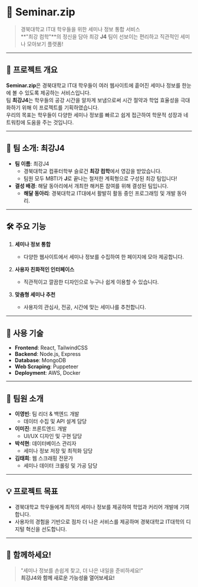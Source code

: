 # 📂 Seminar.zip

> 경북대학교 IT대 학우들을 위한 세미나 정보 통합 서비스  
> **"최강 컴학"**의 정신을 담아 최강 **J4** 팀이 선보이는 편리하고 직관적인 세미나 모아보기 플랫폼!

---

## 🌟 프로젝트 개요

**Seminar.zip**은 경북대학교 IT대 학우들이 여러 웹사이트에 흩어진 세미나 정보를 한눈에 볼 수 있도록 제공하는 서비스입니다.  
팀 **최강J4**는 학우들의 공강 시간을 알차게 보냄으로써 시간 절약과 학업 효율성을 극대화하기 위해 이 프로젝트를 기획하였습니다.  
우리의 목표는 학우들이 다양한 세미나 정보를 빠르고 쉽게 접근하여 학문적 성장과 네트워킹에 도움을 주는 것입니다.

---

## 👥 팀 소개: **최강J4**

- **팀 이름**: 최강J4  
  - 경북대학교 컴퓨터학부 슬로건 **최강 컴학**에서 영감을 받았습니다.  
  - 팀원 모두 MBTI가 **J**로 끝나는 철저한 계획형으로 구성된 최강 팀입니다!
- **결성 배경**: 해달 동아리에서 개최한 해커톤 참여를 위해 결성된 팀입니다.  
  - **해달 동아리**: 경북대학교 IT대에서 활발히 활동 중인 프로그래밍 및 개발 동아리.

---

## 🛠️ 주요 기능

1. **세미나 정보 통합**  
   - 다양한 웹사이트에서 세미나 정보를 수집하여 한 페이지에 모아 제공합니다.

2. **사용자 친화적인 인터페이스**  
   - 직관적이고 깔끔한 디자인으로 누구나 쉽게 이용할 수 있습니다.

3. **맞춤형 세미나 추천**  
   - 사용자의 관심사, 전공, 시간에 맞는 세미나를 추천합니다.


---

## 🚀 사용 기술

- **Frontend**: React, TailwindCSS  
- **Backend**: Node.js, Express  
- **Database**: MongoDB  
- **Web Scraping**: Puppeteer  
- **Deployment**: AWS, Docker  

---

## 🤝 팀원 소개

- **이영빈**: 팀 리더 & 백엔드 개발  
  - 데이터 수집 및 API 설계 담당  
- **이미진**: 프론트엔드 개발  
  - UI/UX 디자인 및 구현 담당  
- **박석현**: 데이터베이스 관리자  
  - 세미나 정보 저장 및 최적화 담당  
- **김태희**: 웹 스크래핑 전문가  
  - 세미나 데이터 크롤링 및 가공 담당  

---

## 💡 프로젝트 목표

- 경북대학교 학우들에게 최적의 세미나 정보를 제공하여 학업과 커리어 개발에 기여합니다.  
- 사용자의 경험을 기반으로 점차 더 나은 서비스를 제공하며 경북대학교 IT대학의 디지털 혁신을 선도합니다.

---

## 🎉 함께하세요!

> "세미나 정보를 손쉽게 찾고, 더 나은 내일을 준비하세요!"  
> **최강J4와 함께 새로운 가능성을 열어보세요!**
